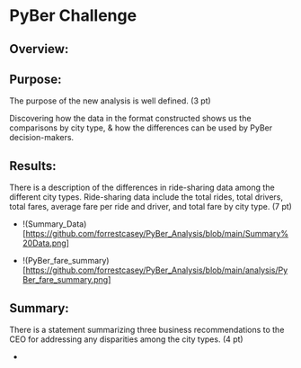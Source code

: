 # PyBer Challenge


## Overview:


## Purpose:
The purpose of the new analysis is well defined. (3 pt)

Discovering how the data in the format constructed shows us the comparisons by city type, & how the differences can be used by PyBer decision-makers. 

## Results:
There is a description of the differences in ride-sharing data among the different city types. Ride-sharing data include the total rides, total drivers, total fares, average fare per ride and driver, and total fare by city type. (7 pt)

- !(Summary_Data)[https://github.com/forrestcasey/PyBer_Analysis/blob/main/Summary%20Data.png]


- !(PyBer_fare_summary)[https://github.com/forrestcasey/PyBer_Analysis/blob/main/analysis/PyBer_fare_summary.png]

## Summary: 
There is a statement summarizing three business recommendations to the CEO for addressing any disparities among the city types. (4 pt)

- 
